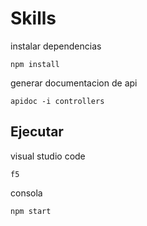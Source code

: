 # Skills

instalar dependencias 

```
npm install
```

generar documentacion de api

```
apidoc -i controllers
```

## Ejecutar 

visual studio code 

```
f5
```

consola 

```
npm start
```
